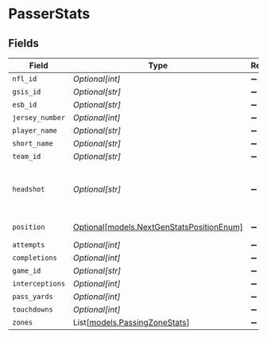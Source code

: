 # PasserStats


## Fields

| Field                                                                                  | Type                                                                                   | Required                                                                               | Description                                                                            | Example                                                                                |
| -------------------------------------------------------------------------------------- | -------------------------------------------------------------------------------------- | -------------------------------------------------------------------------------------- | -------------------------------------------------------------------------------------- | -------------------------------------------------------------------------------------- |
| `nfl_id`                                                                               | *Optional[int]*                                                                        | :heavy_minus_sign:                                                                     | N/A                                                                                    | 34452                                                                                  |
| `gsis_id`                                                                              | *Optional[str]*                                                                        | :heavy_minus_sign:                                                                     | N/A                                                                                    | 00-0039852                                                                             |
| `esb_id`                                                                               | *Optional[str]*                                                                        | :heavy_minus_sign:                                                                     | N/A                                                                                    | NAC559347                                                                              |
| `jersey_number`                                                                        | *Optional[int]*                                                                        | :heavy_minus_sign:                                                                     | N/A                                                                                    | 9                                                                                      |
| `player_name`                                                                          | *Optional[str]*                                                                        | :heavy_minus_sign:                                                                     | N/A                                                                                    | Matthew Stafford                                                                       |
| `short_name`                                                                           | *Optional[str]*                                                                        | :heavy_minus_sign:                                                                     | N/A                                                                                    | M.Stafford                                                                             |
| `team_id`                                                                              | *Optional[str]*                                                                        | :heavy_minus_sign:                                                                     | N/A                                                                                    | 2510                                                                                   |
| `headshot`                                                                             | *Optional[str]*                                                                        | :heavy_minus_sign:                                                                     | URL to player headshot image (contains formatInstructions placeholder)                 | https://static.www.nfl.com/image/upload/formatInstructions/league/oyap81gtzcvnfmripis1 |
| `position`                                                                             | [Optional[models.NextGenStatsPositionEnum]](../models/nextgenstatspositionenum.md)     | :heavy_minus_sign:                                                                     | Next Gen Stats player position                                                         |                                                                                        |
| `attempts`                                                                             | *Optional[int]*                                                                        | :heavy_minus_sign:                                                                     | N/A                                                                                    |                                                                                        |
| `completions`                                                                          | *Optional[int]*                                                                        | :heavy_minus_sign:                                                                     | N/A                                                                                    |                                                                                        |
| `game_id`                                                                              | *Optional[str]*                                                                        | :heavy_minus_sign:                                                                     | N/A                                                                                    |                                                                                        |
| `interceptions`                                                                        | *Optional[int]*                                                                        | :heavy_minus_sign:                                                                     | N/A                                                                                    |                                                                                        |
| `pass_yards`                                                                           | *Optional[int]*                                                                        | :heavy_minus_sign:                                                                     | N/A                                                                                    |                                                                                        |
| `touchdowns`                                                                           | *Optional[int]*                                                                        | :heavy_minus_sign:                                                                     | N/A                                                                                    |                                                                                        |
| `zones`                                                                                | List[[models.PassingZoneStats](../models/passingzonestats.md)]                         | :heavy_minus_sign:                                                                     | N/A                                                                                    |                                                                                        |